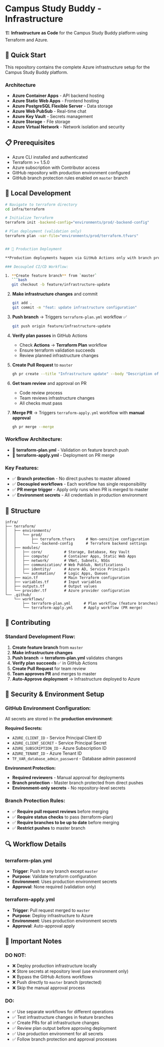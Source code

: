 # Campus Study Buddy - Infrastructure

🏗️ **Infrastructure as Code** for the Campus Study Buddy platform using Terraform and Azure.

## 🚀 Quick Start

This repository contains the complete Azure infrastructure setup for the Campus Study Buddy platform.

### Architecture

- **Azure Container Apps** - API backend hosting
- **Azure Static Web Apps** - Frontend hosting  
- **Azure PostgreSQL Flexible Server** - Data storage
- **Azure Web PubSub** - Real-time chat
- **Azure Key Vault** - Secrets management
- **Azure Storage** - File storage
- **Azure Virtual Network** - Network isolation and security

## 📋 Prerequisites

- Azure CLI installed and authenticated
- Terraform >= 1.5.0
- Azure subscription with Contributor access
- GitHub repository with production environment configured
- GitHub branch protection rules enabled on `master` branch

## 🔧 Local Development

```bash
# Navigate to terraform directory
cd infra/terraform

# Initialize Terraform
terraform init -backend-config="environments/prod/-backend-config"

# Plan deployment (validation only)
terraform plan -var-file="environments/prod/terraform.tfvars"


## 🎯 Production Deployment

**Production deployments happen via GitHub Actions only with branch protection!**

### Decoupled CI/CD Workflow:

1. **Create feature branch** from `master`
   ```bash
   git checkout -b feature/infrastructure-update
   ```

2. **Make infrastructure changes** and commit
   ```bash
   git add .
   git commit -m "feat: update infrastructure configuration"
   ```

3. **Push branch** → Triggers `terraform-plan.yml` workflow ✅
   ```bash
   git push origin feature/infrastructure-update
   ```

4. **Verify plan passes** in GitHub Actions
   - Check **Actions** → **Terraform Plan** workflow
   - Ensure terraform validation succeeds
   - Review planned infrastructure changes

5. **Create Pull Request** to `master`
   ```bash
   gh pr create --title "Infrastructure update" --body "Description of changes"
   ```

6. **Get team review** and approval on PR
   - Code review process
   - Team reviews infrastructure changes
   - All checks must pass

7. **Merge PR** → Triggers `terraform-apply.yml` workflow with **manual approval**
   ```bash
   gh pr merge --merge
   ```

### Workflow Architecture:
- 🔄 **terraform-plan.yml** - Validation on feature branch push
- 🚀 **terraform-apply.yml** - Deployment on PR merge

### Key Features:
- ✅ **Branch protection** - No direct pushes to master allowed
- ✅ **Decoupled workflows** - Each workflow has single responsibility
- ✅ **PR merge trigger** - Apply only runs when PR is merged to master
- ✅ **Environment secrets** - All credentials in production environment

## 📁 Structure

```
infra/
├── terraform/
│   ├── environments/
│   │   └── prod/
│   │       ├── terraform.tfvars     # Non-sensitive configuration
│   │       └── -backend-config      # Terraform backend settings
│   ├── modules/
│   │   ├── core/          # Storage, Database, Key Vault
│   │   ├── compute/       # Container Apps, Static Web Apps
│   │   ├── network/       # VNet, Subnets, NSGs
│   │   ├── communication/ # Web PubSub, Notifications
│   │   ├── identity/      # Azure AD, Service Principals
│   │   └── automation/    # Logic Apps, Queues
│   ├── main.tf            # Main Terraform configuration
│   ├── variables.tf       # Input variables
│   ├── outputs.tf         # Output values
│   └── provider.tf        # Azure provider configuration
└── .github/
    └── workflows/
        ├── terraform-plan.yml      # Plan workflow (feature branches)
        └── terraform-apply.yml     # Apply workflow (PR merge)
```

## 🤝 Contributing

### Standard Development Flow:

1. **Create feature branch** from `master`
2. **Make infrastructure changes** 
3. **Push branch** → **terraform-plan.yml** validates changes
4. **Verify plan succeeds** ✅ in GitHub Actions
5. **Create Pull Request** for team review
6. **Team approves PR** and merges to master
8. **Auto-Approve deployment** → Infrastructure deployed to Azure

## 🔐 Security & Environment Setup

### GitHub Environment Configuration:
All secrets are stored in the **production environment**:

**Required Secrets:**
- `AZURE_CLIENT_ID` - Service Principal Client ID
- `AZURE_CLIENT_SECRET` - Service Principal Secret
- `AZURE_SUBSCRIPTION_ID` - Azure Subscription ID
- `AZURE_TENANT_ID` - Azure Tenant ID
- `TF_VAR_database_admin_password` - Database admin password

**Environment Protection:**
- **Required reviewers** - Manual approval for deployments
- **Branch protection** - Master branch protected from direct pushes
- **Environment-only secrets** - No repository-level secrets

### Branch Protection Rules:
- ✅ **Require pull request reviews** before merging
- ✅ **Require status checks** to pass (terraform-plan)
- ✅ **Require branches to be up to date** before merging
- ✅ **Restrict pushes** to master branch

## 🔍 Workflow Details

### terraform-plan.yml
- **Trigger**: Push to any branch except `master`
- **Purpose**: Validate terraform configuration
- **Environment**: Uses production environment secrets
- **Approval**: None required (validation only)

### terraform-apply.yml
- **Trigger**: Pull request merged to `master`
- **Purpose**: Deploy infrastructure to Azure
- **Environment**: Uses production environment secrets
- **Approval**: Auto-approval apply

## 🚨 Important Notes

### DO NOT:
- ❌ Deploy production infrastructure locally
- ❌ Store secrets at repository level (use environment only)
- ❌ Bypass the GitHub Actions workflows
- ❌ Push directly to `master` branch (protected)
- ❌ Skip the manual approval process

### DO:
- ✅ Use separate workflows for different operations
- ✅ Test infrastructure changes in feature branches
- ✅ Create PRs for all infrastructure changes
- ✅ Review plan output before approving deployment
- ✅ Use production environment for all secrets
- ✅ Follow branch protection and approval processes